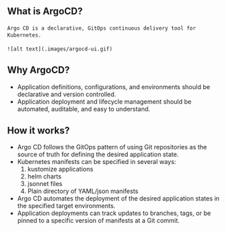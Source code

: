 ## What is ArgoCD?

    Argo CD is a declarative, GitOps continuous delivery tool for Kubernetes.

    ![alt text](.images/argocd-ui.gif)

## Why ArgoCD?

* Application definitions, configurations, and environments should be declarative and version controlled. 
* Application deployment and lifecycle management should be automated, auditable, and easy to understand.

## How it works?

* Argo CD follows the GitOps pattern of using Git repositories as the source of truth for defining the desired application state. 
* Kubernetes manifests can be specified in several ways:
    1. kustomize applications
    2. helm charts
    3. jsonnet files
    4. Plain directory of YAML/json manifests
* Argo CD automates the deployment of the desired application states in the specified target environments.
* Application deployments can track updates to branches, tags, or be pinned to a specific version of manifests at a Git commit.
 